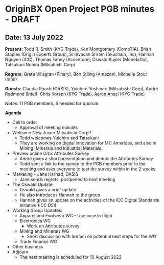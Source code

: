 # OriginBX Open Project PGB minutes - DRAFT

## Date: 13 July 2022

**Present:** Todd R. Smith (KYG Trade), Ken Montgomery (CompTIA), Brian Staples (Origin Experts Group), Srinivasan Sriram (Skuchain, Inc), Hannah Nguyen (ICC), Thomas Fahey (Accenture), Oswald Kuyler (MonetaGo), Tatsukuni Nohira (Mitsubishi Corp)

**Regrets:** Greta Villagran (Pinary), Ben Stiling (Amazon), Michelle Stout (Intel)

**Guests:** Claudia Rauch (OASIS), Yuichiro Yoshinari (Mitsubishi Corp), André Redmond (Intel), Chris Korson (KYG Trade), Aaron Ansel (KYG Trade)

_Notes:_ 11 PGB members, 6 needed for quorum

**Agenda**      
* Call to order
  * Approval of meeting minutes
* Welcome New Joiner Mitsubishi Corp!!
  * Todd welcomes Yuichiro and Tatsukuni
  * They are working on digital innovation for MC Americas, and also in Mining,  Minerals and Industrial Materials.
* Preview online Orbx Attributes Survey
  * André gives a short presentation and demos the Attributes Survey
  * Todd sent a link to the survey to the PGB members prior to the meeting and asks everyone to test the survey within in the 2 weeks
* Marketing - Jane Harnad, OASIS
  *  Jane sends regrets, postponed to next meeting
* The Oswald Update
  * Oswald gives a brief update
  * He also introduces Hannah to the group
  * Hannah gives an update on the activities of the ICC Digital Standards Initiative (ICC DSI)
* Working Group Updates:
  * Apparel and Footwear WG - Use case in flight
  * Electronics WG 
    * Work on Attributes survey
  * Mining and Minerals WG
    * Short discussion with Sririam on potential next steps for the WG
  * Trade Finance WG
* Other business
* Adjourn
  * The next meeting is scheduled for 10 August 2022
